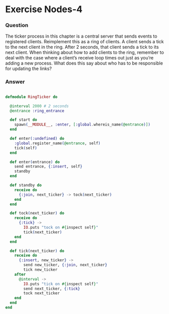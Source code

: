 Exercise Nodes-4
================

### Question

The ticker process in this chapter is a central server that sends events to registered clients. Reimplement this as a ring of clients. A client sends a tick to the next client in the ring. After 2 seconds, that client sends a tick to its next client. When thinking about how to add clients to the ring, remember to deal with the case where a client’s receive loop times out just as you’re adding a new process. What does this say about who has to be responsible for updating the links?


### Answer

``` elixir

defmodule RingTicker do

  @interval 2000 # 2 seconds
  @entrance :ring_entrance

  def start do
    spawn(__MODULE__, :enter, [:global.whereis_name(@entrance)])
  end

  def enter(:undefined) do
    :global.register_name(@entrance, self)
    tick(self)
  end

  def enter(entrance) do
    send entrance, {:insert, self}
    standby
  end

  def standby do
    receive do
      {:join, next_ticker} -> tock(next_ticker)
    end
  end

  def tock(next_ticker) do
    receive do
      {:tick} ->
        IO.puts "tock on #{inspect self}"
        tick(next_ticker)
    end
  end

  def tick(next_ticker) do
    receive do
      {:insert, new_ticker} ->
        send new_ticker, {:join, next_ticker}
        tick new_ticker
    after
      @interval ->
        IO.puts "tick on #{inspect self}"
        send next_ticker, {:tick}
        tock next_ticker
    end
  end
end

```
